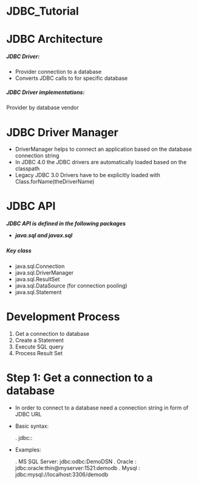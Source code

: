 # JDBC_Tutorial

# JDBC Architecture

<h5>JDBC Driver:</h5>

- Provider connection to a database
- Converts JDBC calls to for specific database
 
<h5>JDBC Driver implementations:</h5>
Provider by database vendor

# JDBC Driver Manager

- DriverManager helps to connect an application based on the database connection string
- In JDBC 4.0 the JDBC drivers are automatically loaded based on the classpath
- Legacy JDBC 3.0 Drivers have to be explicitly loaded with Class.forName(theDriverName)

# JDBC API
<h5>JDBC API is defined in the following packages</5>

- java.sql and javax.sql
  
<h5> Key class </h5>

 - java.sql.Connection
 - java.sql.DriverManager
 - java.sql.ResultSet
 - java.sql.DataSource (for connection pooling)
 - java.sql.Statement
 
# Development Process
 
 1. Get a connection to database
 2. Create a Statement
 3. Execute SQL query
 4. Process Result Set
 
# Step 1: Get a connection to a database
- In order to connect to a database need a connection string in form of JDBC URL
- Basic syntax:
  
    . jdbc:<driver protocol>:<driver connection detail>
  
 - Examples:
    
    . MS SQL Server: jdbc:odbc:DemoDSN
    . Oracle : jdbc:oracle:thin@myserver:1521:demodb
    . Mysql : jdbc:mysql://localhost:3306/demodb

